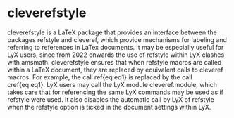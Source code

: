 # cleverefstyle
cleverefstyle is a LaTeX package that provides an interface between the packages refstyle and cleveref, which provide mechanisms for labeling and referring to references in LaTex documents. It may be especially useful for LyX users, since from 2022 onwards the use of refstyle within LyX clashes with amsmath.
cleverefstyle ensures that when refstyle macros are called within a LaTeX document, they are replaced by equivalent calls to cleveref macros. For example, the call ref{eq:eq1} is replaced by the call cref{eq:eq1}.
LyX users may call the LyX module cleveref.module, which takes care that for referencing the same LyX commands may be used as if refstyle were used. It also disables the automatic call by LyX of refstyle when the refstyle option is ticked in the document settings within LyX. 
